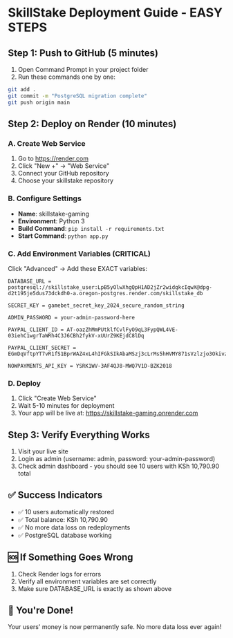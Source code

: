 # SkillStake Deployment Guide - EASY STEPS

## Step 1: Push to GitHub (5 minutes)

1. Open Command Prompt in your project folder
2. Run these commands one by one:

```bash
git add .
git commit -m "PostgreSQL migration complete"
git push origin main
```

## Step 2: Deploy on Render (10 minutes)

### A. Create Web Service
1. Go to https://render.com
2. Click "New +" → "Web Service"
3. Connect your GitHub repository
4. Choose your skillstake repository

### B. Configure Settings
- **Name**: skillstake-gaming
- **Environment**: Python 3
- **Build Command**: `pip install -r requirements.txt`
- **Start Command**: `python app.py`

### C. Add Environment Variables (CRITICAL)
Click "Advanced" → Add these EXACT variables:

```
DATABASE_URL = postgresql://skillstake_user:LpB5yOlwXhgQpH1AD2jZr2widqkcIqwX@dpg-d2t195je5dus73dckdh0-a.oregon-postgres.render.com/skillstake_db

SECRET_KEY = gamebet_secret_key_2024_secure_random_string

ADMIN_PASSWORD = your-admin-password-here

PAYPAL_CLIENT_ID = AT-oazZhMmPUtklfCvlFyO9qL3FypQWL4VE-03iehC1wgrTaWRh4C3J6CBh2fykV-xUUrZ9KEjdC8lDq

PAYPAL_CLIENT_SECRET = EGmDqVftpYT7vR1fS1BprWAZ4xL4hIFGkSIkAbaMSzj3cLrMs5hHVMY871sVzlzjo3OkivzdLTl8pEtn

NOWPAYMENTS_API_KEY = YSRK1WV-3AF4QJ8-MWQ7V1D-BZK2018
```

### D. Deploy
1. Click "Create Web Service"
2. Wait 5-10 minutes for deployment
3. Your app will be live at: https://skillstake-gaming.onrender.com

## Step 3: Verify Everything Works

1. Visit your live site
2. Login as admin (username: admin, password: your-admin-password)
3. Check admin dashboard - you should see 10 users with KSh 10,790.90 total

## ✅ Success Indicators

- ✅ 10 users automatically restored
- ✅ Total balance: KSh 10,790.90
- ✅ No more data loss on redeployments
- ✅ PostgreSQL database working

## 🆘 If Something Goes Wrong

1. Check Render logs for errors
2. Verify all environment variables are set correctly
3. Make sure DATABASE_URL is exactly as shown above

## 🎉 You're Done!

Your users' money is now permanently safe. No more data loss ever again!